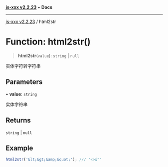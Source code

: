 [**js-xxx v2.2.23**](../README.md) • **Docs**

***

[js-xxx v2.2.23](../README.md) / html2str

# Function: html2str()

> **html2str**(`value`): `string` \| `null`

实体字符转字符串

## Parameters

• **value**: `string`

实体字符串

## Returns

`string` \| `null`

## Example

```ts
html2str('&lt;&gt;&amp;&quot;'); /// '<>&"'
```
